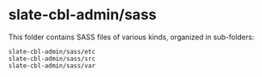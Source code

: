 # slate-cbl-admin/sass

This folder contains SASS files of various kinds, organized in sub-folders:

    slate-cbl-admin/sass/etc
    slate-cbl-admin/sass/src
    slate-cbl-admin/sass/var
